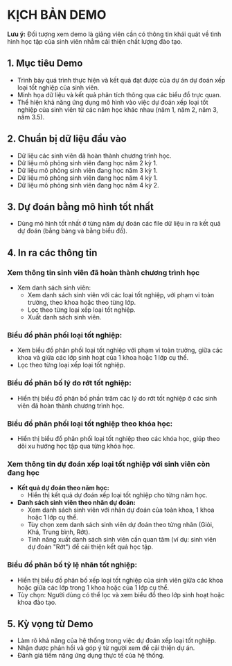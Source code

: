 # KỊCH BẢN DEMO

**Lưu ý:** Đối tượng xem demo là giảng viên cần có thông tin khái quát về tình hình học tập của sinh viên nhằm cải thiện chất lượng đào tạo.

## 1. Mục tiêu Demo

- Trình bày quá trình thực hiện và kết quả đạt được của dự án dự đoán xếp loại tốt nghiệp của sinh viên.
- Minh họa dữ liệu và kết quả phân tích thông qua các biểu đồ trực quan.
- Thể hiện khả năng ứng dụng mô hình vào việc dự đoán xếp loại tốt nghiệp của sinh viên từ các năm học khác nhau (năm 1, năm 2, năm 3, năm 3.5).

## 2. Chuẩn bị dữ liệu đầu vào

- Dữ liệu các sinh viên đã hoàn thành chương trình học.
- Dữ liệu mô phỏng sinh viên đang học năm 2 kỳ 1.
- Dữ liệu mô phỏng sinh viên đang học năm 3 kỳ 1.
- Dữ liệu mô phỏng sinh viên đang học năm 4 kỳ 1.
- Dữ liệu mô phỏng sinh viên đang học năm 4 kỳ 2.

## 3. Dự đoán bằng mô hình tốt nhất

- Dùng mô hình tốt nhất ở từng năm dự đoán các file dữ liệu in ra kết quả dự đoán (bằng bảng và bằng biểu đồ).

## 4. In ra các thông tin

### Xem thông tin sinh viên đã hoàn thành chương trình học
- Xem danh sách sinh viên:
  - Xem danh sách sinh viên với các loại tốt nghiệp, với phạm vi toàn trường, theo khoa hoặc theo từng lớp.
  - Lọc theo từng loại xếp loại tốt nghiệp.
  - Xuất danh sách sinh viên.

### Biểu đồ phân phối loại tốt nghiệp:
- Xem biểu đồ phân phối loại tốt nghiệp với phạm vi toàn trường, giữa các khoa và giữa các lớp sinh hoạt của 1 khoa hoặc 1 lớp cụ thể.
- Lọc theo từng loại xếp loại tốt nghiệp.

### Biểu đồ phân bố lý do rớt tốt nghiệp:
- Hiển thị biểu đồ phân bố phần trăm các lý do rớt tốt nghiệp ở các sinh viên đã hoàn thành chương trình học.

### Biểu đồ phân phối loại tốt nghiệp theo khóa học:
- Hiển thị biểu đồ phân phối loại tốt nghiệp theo các khóa học, giúp theo dõi xu hướng học tập qua từng khóa học.

### Xem thông tin dự đoán xếp loại tốt nghiệp với sinh viên còn đang học
- **Kết quả dự đoán theo năm học:**
  - Hiển thị kết quả dự đoán xếp loại tốt nghiệp cho từng năm học.
- **Danh sách sinh viên theo nhãn dự đoán:**
  - Xem danh sách sinh viên với nhãn dự đoán của toàn khoa, 1 khoa hoặc 1 lớp cụ thể.
  - Tùy chọn xem danh sách sinh viên dự đoán theo từng nhãn (Giỏi, Khá, Trung bình, Rớt).
  - Tính năng xuất danh sách sinh viên cần quan tâm (ví dụ: sinh viên dự đoán "Rớt") để cải thiện kết quả học tập.

### Biểu đồ phân bố tỷ lệ nhãn tốt nghiệp:
- Hiển thị biểu đồ phân bố xếp loại tốt nghiệp của sinh viên giữa các khoa hoặc giữa các lớp trong 1 khoa hoặc của 1 lớp cụ thể.
- Tùy chọn: Người dùng có thể lọc và xem biểu đồ theo lớp sinh hoạt hoặc khoa đào tạo.

## 5. Kỳ vọng từ Demo

- Làm rõ khả năng của hệ thống trong việc dự đoán xếp loại tốt nghiệp.
- Nhận được phản hồi và góp ý từ người xem để cải thiện dự án.
- Đánh giá tiềm năng ứng dụng thực tế của hệ thống.

